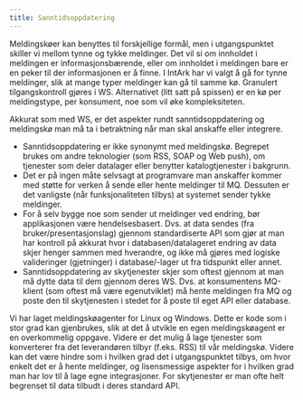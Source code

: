 ```yaml
---
title: Sanntidsoppdatering
---
```


Meldingskøer kan benyttes til forskjellige formål, men i utgangspunktet skiller vi mellom tynne og tykke meldinger. Det vil si om innholdet i meldingen er informasjonsbærende, eller om innholdet i meldingen bare er en peker til der informasjonen er å finne. I IntArk har vi valgt å gå for tynne meldinger, slik at mange typer meldinger kan gå til samme kø. Granulert tilgangskontroll gjøres i WS. Alternativet (litt satt på spissen) er en kø per meldingstype, per konsument, noe som vil øke kompleksiteten.

Akkurat som med WS, er det aspekter rundt sanntidsoppdatering og meldingskø man må ta i betraktning når man skal anskaffe eller integrere.

- Sanntidsoppdatering er ikke synonymt med meldingskø. Begrepet brukes om andre teknologier (som RSS, SOAP og Web push), om tjenester som deler datalager eller benytter katalogtjenester i bakgrunn.
- Det er på ingen måte selvsagt at programvare man anskaffer kommer med støtte for verken å sende eller hente meldinger til MQ. Dessuten er det vanligste (når funksjonaliteten tilbys) at systemet sender tykke meldinger.
- For å selv bygge noe som sender ut meldinger ved endring, bør applikasjonen være hendelsesbasert. Dvs. at data sendes (fra bruker/presentasjonslag) gjennom standardiserte API som gjør at man har kontroll på akkurat hvor i databasen/datalageret endring av data skjer henger sammen med hverandre, og ikke må gjøres med logiske valideringer (gjetninger) i database/-lager ut fra tidspunkt eller annet.
- Sanntidsoppdatering av skytjenester skjer som oftest gjennom at man må dytte data til dem gjennom deres WS. Dvs. at konsumentens MQ-klient (som oftest må være egenutviklet) må hente meldingen fra MQ og poste den til skytjenesten i stedet for å poste til eget API eller database.

Vi har laget meldingskøagenter for Linux og Windows. Dette er kode som i stor grad kan gjenbrukes, slik at det å utvikle en egen meldingskøagent er en overkommelig oppgave. Videre er det mulig å lage tjenester som konverterer fra det leverandøren tilbyr (f.eks. RSS) til vår meldingskø. Videre kan det være hindre som i hvilken grad det i utgangspunktet tilbys, om hvor enkelt det er å hente meldinger, og lisensmessige aspekter for i hvilken grad man har lov til å lage egne integrasjoner. For skytjenester er man ofte helt begrenset til data tilbudt i deres standard API.
